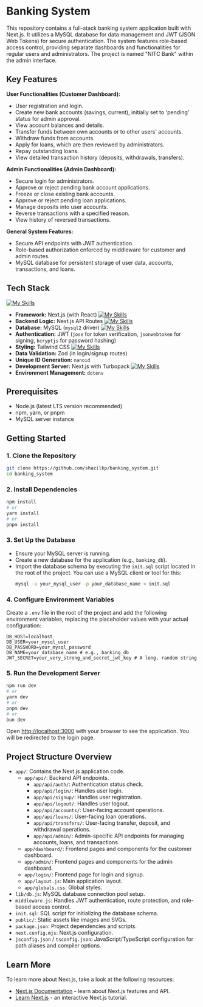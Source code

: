 # Banking System

This repository contains a full-stack banking system application built with Next.js. It utilizes a MySQL database for data management and JWT (JSON Web Tokens) for secure authentication. The system features role-based access control, providing separate dashboards and functionalities for regular users and administrators. The project is named "NITC Bank" within the admin interface.

## Key Features

**User Functionalities (Customer Dashboard):**
*   User registration and login.
*   Create new bank accounts (savings, current), initially set to 'pending' status for admin approval.
*   View account balances and details.
*   Transfer funds between own accounts or to other users' accounts.
*   Withdraw funds from accounts.
*   Apply for loans, which are then reviewed by administrators.
*   Repay outstanding loans.
*   View detailed transaction history (deposits, withdrawals, transfers).

**Admin Functionalities (Admin Dashboard):**
*   Secure login for administrators.
*   Approve or reject pending bank account applications.
*   Freeze or close existing bank accounts.
*   Approve or reject pending loan applications.
*   Manage deposits into user accounts.
*   Reverse transactions with a specified reason.
*   View history of reversed transactions.

**General System Features:**
*   Secure API endpoints with JWT authentication.
*   Role-based authorization enforced by middleware for customer and admin routes.
*   MySQL database for persistent storage of user data, accounts, transactions, and loans.

## Tech Stack
[![My Skills](https://skillicons.dev/icons?i=react,nextjs,mysql,tailwind,nextjs)](https://skillicons.dev)
    
*   **Framework:** Next.js (with React) [![My Skills](https://skillicons.dev/icons?i=react)](https://skillicons.dev)
*   **Backend Logic:** Next.js API Routes [![My Skills](https://skillicons.dev/icons?i=nextjs)](https://skillicons.dev)
*   **Database:** MySQL (`mysql2` driver) [![My Skills](https://skillicons.dev/icons?i=mysql)](https://skillicons.dev)
*   **Authentication:** JWT (`jose` for token verification, `jsonwebtoken` for signing, `bcryptjs` for password hashing)
*   **Styling:** Tailwind CSS [![My Skills](https://skillicons.dev/icons?i=tailwind)](https://skillicons.dev)
*   **Data Validation:** Zod (in login/signup routes)
*   **Unique ID Generation:** `nanoid`
*   **Development Server:** Next.js with Turbopack [![My Skills](https://skillicons.dev/icons?i=nextjs)](https://skillicons.dev)
*   **Environment Management:** `dotenv`

## Prerequisites

*   Node.js (latest LTS version recommended)
*   npm, yarn, or pnpm
*   MySQL server instance

## Getting Started

### 1. Clone the Repository

```bash
git clone https://github.com/shazilkp/banking_system.git
cd banking_system
```

### 2. Install Dependencies

```bash
npm install
# or
yarn install
# or
pnpm install
```

### 3. Set Up the Database

*   Ensure your MySQL server is running.
*   Create a new database for the application (e.g., `banking_db`).
*   Import the database schema by executing the `init.sql` script located in the root of the project. You can use a MySQL client or tool for this:
    ```bash
    mysql -u your_mysql_user -p your_database_name < init.sql
    ```

### 4. Configure Environment Variables

Create a `.env` file in the root of the project and add the following environment variables, replacing the placeholder values with your actual configuration:

```env
DB_HOST=localhost
DB_USER=your_mysql_user
DB_PASSWORD=your_mysql_password
DB_NAME=your_database_name # e.g., banking_db
JWT_SECRET=your_very_strong_and_secret_jwt_key # A long, random string
```

### 5. Run the Development Server

```bash
npm run dev
# or
yarn dev
# or
pnpm dev
# or
bun dev
```

Open [http://localhost:3000](http://localhost:3000) with your browser to see the application. You will be redirected to the login page.

## Project Structure Overview

*   `app/`: Contains the Next.js application code.
    *   `app/api/`: Backend API endpoints.
        *   `app/api/auth/`: Authentication status check.
        *   `app/api/login/`: Handles user login.
        *   `app/api/signup/`: Handles user registration.
        *   `app/api/logout/`: Handles user logout.
        *   `app/api/accounts/`: User-facing account operations.
        *   `app/api/loans/`: User-facing loan operations.
        *   `app/api/transfers/`: User-facing transfer, deposit, and withdrawal operations.
        *   `app/api/admin/`: Admin-specific API endpoints for managing accounts, loans, and transactions.
    *   `app/dashboard/`: Frontend pages and components for the customer dashboard.
    *   `app/admin/`: Frontend pages and components for the admin dashboard.
    *   `app/login/`: Frontend page for login and signup.
    *   `app/layout.js`: Main application layout.
    *   `app/globals.css`: Global styles.
*   `lib/db.js`: MySQL database connection pool setup.
*   `middleware.js`: Handles JWT authentication, route protection, and role-based access control.
*   `init.sql`: SQL script for initializing the database schema.
*   `public/`: Static assets like images and SVGs.
*   `package.json`: Project dependencies and scripts.
*   `next.config.mjs`: Next.js configuration.
*   `jsconfig.json` / `tsconfig.json`: JavaScript/TypeScript configuration for path aliases and compiler options.

## Learn More

To learn more about Next.js, take a look at the following resources:

- [Next.js Documentation](https://nextjs.org/docs) - learn about Next.js features and API.
- [Learn Next.js](https://nextjs.org/learn) - an interactive Next.js tutorial.
